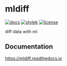 # mldiff

[![docs](https://readthedocs.org/projects/mldiff/badge/?version=latest)](https://mldiff.readthedocs.io/?badge=latest)
[![stylek](https://img.shields.io/badge/code%20style-black-000000.svg)](https://github.com/psf/black)
[![license](https://img.shields.io/badge/License-MIT-purple.svg)](LICENSE)

diff data with ml

## Documentation

https://mldiff.readthedocs.io
